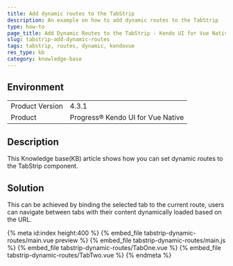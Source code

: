 ```yaml
---
title: Add dynamic routes to the TabStrip
description: An example on how to add dynamic routes to the TabStrip
type: how-to
page_title: Add Dynamic Routes to the TabStrip - Kendo UI for Vue Native TabStrip
slug: tabstrip-add-dynamic-routes
tags: tabstrip, routes, dynamic, kendovue
res_type: kb
category: knowledge-base
---
```


## Environment

<table>
    <tbody>
	    <tr>
	    	<td>Product Version</td>
	    	<td>4.3.1</td>
	    </tr>
	    <tr>
	    	<td>Product</td>
	    	<td>Progress® Kendo UI for Vue Native</td>
	    </tr>
    </tbody>
</table>

## Description

This Knowledge base(KB) article shows how you can set dynamic routes to the TabStrip component.

## Solution

This can be achieved by binding the selected tab to the current route, users can navigate between tabs with their content dynamically loaded based on the URL.

{% meta id:index height:400 %}
{% embed_file tabstrip-dynamic-routes/main.vue preview %}
{% embed_file tabstrip-dynamic-routes/main.js %}
{% embed_file tabstrip-dynamic-routes/TabOne.vue %}
{% embed_file tabstrip-dynamic-routes/TabTwo.vue %}
{% endmeta %}
